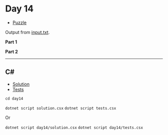 # Day 14

- [Puzzle](PUZZLE.md)

Output from [input.txt](input.txt).
<!-- Output from [input.txt](day14/input.txt). -->

**Part 1**

> 

**Part 2**

> 

---

## C#

- [Solution](solution.csx)
- [Tests](tests.csx)

`cd day14`

`dotnet script solution.csx`
`dotnet script tests.csx`

Or

`dotnet script day14/solution.csx`
`dotnet script day14/tests.csx`

